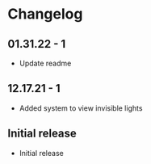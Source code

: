 # Changelog

## 01.31.22 - 1

* Update readme

## 12.17.21 - 1

* Added system to view invisible lights

## Initial release

* Initial release
